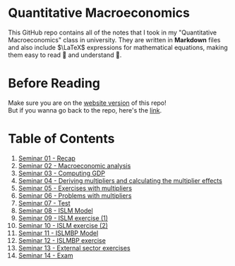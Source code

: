 # Quantitative Macroeconomics

This GitHub repo contains all of the notes that I took in my "Quantitative Macroeconomics" class in university. They are written in **Markdown** files and also include $\LaTeX$ expressions for mathematical equations, making them easy to read 🙇 and understand 📑.

# Before Reading
Make sure you are on the [website version](https://v4n00.github.io/Quantitative-Macroeconomics/) of this repo!  
But if you wanna go back to the repo, here's the [link](https://github.com/v4n00/Quantitative-Macroeconomics).  

# Table of Contents
1. [Seminar 01 - Recap](./01.%20Recap.html)
2. [Seminar 02 - Macroeconomic analysis](./02.%20Macroeconomic%20analysis.html)
3. [Seminar 03 - Computing GDP](./03.%20Computing%20GDP.html)
4. [Seminar 04 - Deriving multipliers and calculating the multiplier effects](./04.%20Deriving%20multipliers%20and%20calculating%20the%20multiplier%20effects%20.html)
5. [Seminar 05 - Exercises with multipliers](./05.%20Exercises%20with%20multipliers.html)
6. [Seminar 06 - Problems with multipliers](./06.%20Problems%20with%20multipliers.html)
7. [Seminar 07 - Test](./07.%20Test.html)
8. [Seminar 08 - ISLM Model](./08.%20ISLM%20Model.html)
9. [Seminar 09 - ISLM exercise (1)](./09.%20ISLM%20exercise%20(1).html)
10. [Seminar 10 - ISLM exercise (2)](./10.%20ISLM%20exercise%20(2).html)
11. [Seminar 11 - ISLMBP Model](./11.%20ISLMBP%20Model.html)
12. [Seminar 12 - ISLMBP exercise](./12.%20ISLMBP%20exercise.html)
13. [Seminar 13 - External sector exercises](./13.%20External%20sector%20exercises.html)
14. [Seminar 14 - Exam](./14.%20Exam.html)
